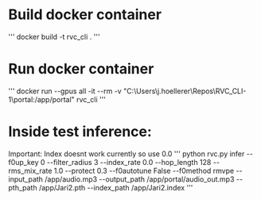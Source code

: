 # Build docker container
'''
docker build -t rvc_cli .
'''

# Run docker container
'''
docker run --gpus all -it --rm -v "C:\Users\j.hoellerer\Repos\RVC_CLI-1\portal:/app/portal" rvc_cli
'''

# Inside test inference:
Important: Index doesnt work currently so use 0.0
'''
python rvc.py infer --f0up_key 0 --filter_radius 3 --index_rate 0.0 --hop_length 128 --rms_mix_rate 1.0 --protect 0.3 --f0autotune False --f0method rmvpe --input_path /app/audio.mp3 --output_path /app/portal/audio_out.mp3 --pth_path /app/Jari2.pth --index_path /app/Jari2.index
'''